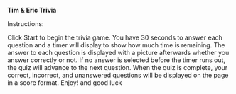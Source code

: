 

**Tim & Eric Trivia**

Instructions:

Click Start to begin the trivia game.
You have 30 seconds to answer each question and a timer will display to show how much time is remaining.
The answer to each question is displayed with a picture afterwards whether you answer correctly or not.
If no answer is selected before the timer runs out, the quiz will advance to the next question.
When the quiz is complete, your correct, incorrect, and unanswered questions will be displayed on the page in a score format.
Enjoy! and good luck


